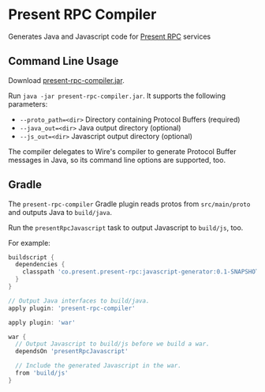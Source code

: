 # Present RPC Compiler

Generates Java and Javascript code for [Present RPC](https://github.com/presentco/present-rpc) 
services

## Command Line Usage

Download [present-rpc-compiler.jar](https://github.com/presentco/present-rpc/raw/master/java/javascript-generator/build/libs/present-rpc-javascript-generator.jar). 

Run `java -jar present-rpc-compiler.jar`. It supports the following parameters:

* `--proto_path=<dir>` Directory containing Protocol Buffers (required)
* `--java_out=<dir>` Java output directory (optional)
* `--js_out=<dir>` Javascript output directory (optional)

The compiler delegates to Wire's compiler to generate Protocol Buffer messages
in Java, so its command line options are supported, too.

## Gradle

The `present-rpc-compiler` Gradle plugin reads protos from `src/main/proto`
and outputs Java to `build/java`.

Run the `presentRpcJavascript` task to output Javascript to `build/js`, too. 

For example:

```groovy
buildscript {
  dependencies {
    classpath 'co.present.present-rpc:javascript-generator:0.1-SNAPSHOT'
  }
}

// Output Java interfaces to build/java.
apply plugin: 'present-rpc-compiler'

apply plugin: 'war'

war {
  // Output Javascript to build/js before we build a war.
  dependsOn 'presentRpcJavascript'

  // Include the generated Javascript in the war.
  from 'build/js'
}
```
